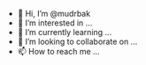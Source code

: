 - 👋 Hi, I’m @mudrbak
- 👀 I’m interested in ...
- 🌱 I’m currently learning ...
- 💞️ I’m looking to collaborate on ...
- 📫 How to reach me ...

<!---
mudrbak/mudrbak is a ✨ special ✨ repository because its `README.md` (this file) appears on your GitHub profile.
You can click the Preview link to take a look at your changes.
--->
